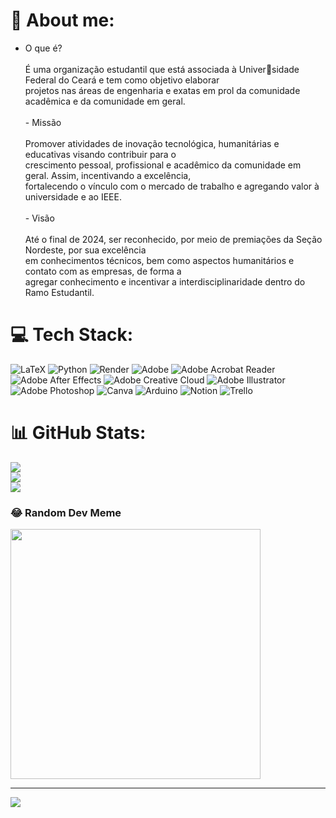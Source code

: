 # 💫 About me:
- O que é?<br><br>É uma organização estudantil que está associada à Universidade Federal do Ceará e tem como objetivo elaborar<br>projetos nas áreas de engenharia e exatas em prol da comunidade acadêmica e da comunidade em geral.<br><br>- Missão<br><br>Promover atividades de inovação tecnológica, humanitárias e educativas visando contribuir para o<br>crescimento pessoal, profissional e acadêmico da comunidade em geral. Assim, incentivando a excelência,<br>fortalecendo o vínculo com o mercado de trabalho e agregando valor à universidade e ao IEEE.<br><br>- Visão<br><br>Até o final de 2024, ser reconhecido, por meio de premiações da Seção Nordeste, por sua excelência<br>em conhecimentos técnicos, bem como aspectos humanitários e contato com as empresas, de forma a<br>agregar conhecimento e incentivar a interdisciplinaridade dentro do Ramo Estudantil.<br>


# 💻 Tech Stack:
![LaTeX](https://img.shields.io/badge/latex-%23008080.svg?style=for-the-badge&logo=latex&logoColor=white) ![Python](https://img.shields.io/badge/python-3670A0?style=for-the-badge&logo=python&logoColor=ffdd54) ![Render](https://img.shields.io/badge/Render-%46E3B7.svg?style=for-the-badge&logo=render&logoColor=white) ![Adobe](https://img.shields.io/badge/adobe-%23FF0000.svg?style=for-the-badge&logo=adobe&logoColor=white) ![Adobe Acrobat Reader](https://img.shields.io/badge/Adobe%20Acrobat%20Reader-EC1C24.svg?style=for-the-badge&logo=Adobe%20Acrobat%20Reader&logoColor=white) ![Adobe After Effects](https://img.shields.io/badge/Adobe%20After%20Effects-9999FF.svg?style=for-the-badge&logo=Adobe%20After%20Effects&logoColor=white) ![Adobe Creative Cloud](https://img.shields.io/badge/Adobe%20Creative%20Cloud-DA1F26.svg?style=for-the-badge&logo=Adobe%20Creative%20Cloud&logoColor=white) ![Adobe Illustrator](https://img.shields.io/badge/adobe%20illustrator-%23FF9A00.svg?style=for-the-badge&logo=adobe%20illustrator&logoColor=white) ![Adobe Photoshop](https://img.shields.io/badge/adobe%20photoshop-%2331A8FF.svg?style=for-the-badge&logo=adobe%20photoshop&logoColor=white) ![Canva](https://img.shields.io/badge/Canva-%2300C4CC.svg?style=for-the-badge&logo=Canva&logoColor=white) ![Arduino](https://img.shields.io/badge/-Arduino-00979D?style=for-the-badge&logo=Arduino&logoColor=white) ![Notion](https://img.shields.io/badge/Notion-%23000000.svg?style=for-the-badge&logo=notion&logoColor=white) ![Trello](https://img.shields.io/badge/Trello-%23026AA7.svg?style=for-the-badge&logo=Trello&logoColor=white)
# 📊 GitHub Stats:
![](https://github-readme-stats.vercel.app/api?username=PedroUFC&theme=tokyonight&hide_border=true&include_all_commits=false&count_private=false)<br/>
![](https://github-readme-streak-stats.herokuapp.com/?user=PedroUFC&theme=tokyonight&hide_border=true)<br/>
![](https://github-readme-stats.vercel.app/api/top-langs/?username=PedroUFC&theme=tokyonight&hide_border=true&include_all_commits=false&count_private=false&layout=compact)

### 😂 Random Dev Meme
<img src='https://randommeme-five.vercel.app/' style="height: 400px;"/>

---
[![](https://visitcount.itsvg.in/api?id=PedroUFC&icon=2&color=1)](https://visitcount.itsvg.in)

<!-- Proudly created with GPRM ( https://gprm.itsvg.in ) -->
